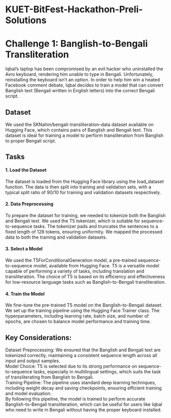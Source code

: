 # KUET-BitFest-Hackathon-Preli-Solutions

# Challenge 1: Banglish-to-Bengali Transliteration
Iqbal’s laptop has been compromised by an evil hacker who uninstalled the Avro keyboard, rendering him unable to type in Bengali. Unfortunately, reinstalling the keyboard isn’t an option. In order to help him win a heated Facebook comment debate, Iqbal decides to train a model that can convert Banglish text (Bengali written in English letters) into the correct Bengali script.

## Dataset
We used the SKNahin/bengali-transliteration-data dataset available on Hugging Face, which contains pairs of Banglish and Bengali text. This dataset is ideal for training a model to perform transliteration from Banglish to proper Bengali script.

## Tasks
#### 1. Load the Dataset
The dataset is loaded from the Hugging Face library using the load_dataset function. The data is then split into training and validation sets, with a typical split ratio of 90/10 for training and validation datasets respectively.

#### 2. Data Preprocessing
To prepare the dataset for training, we needed to tokenize both the Banglish and Bengali text. We used the T5 tokenizer, which is suitable for sequence-to-sequence tasks. The tokenizer pads and truncates the sentences to a fixed length of 128 tokens, ensuring uniformity. We mapped the processed data to both the training and validation datasets.

#### 3. Select a Model
We used the T5ForConditionalGeneration model, a pre-trained sequence-to-sequence model, available from Hugging Face. T5 is a versatile model capable of performing a variety of tasks, including translation and transliteration. The choice of T5 is based on its efficiency and effectiveness for low-resource language tasks such as Banglish-to-Bengali transliteration.

#### 4. Train the Model
We fine-tune the pre-trained T5 model on the Banglish-to-Bengali dataset. We set up the training pipeline using the Hugging Face Trainer class. The hyperparameters, including learning rate, batch size, and number of epochs, are chosen to balance model performance and training time.

## Key Considerations:
Dataset Preprocessing: We ensured that the Banglish and Bengali text are tokenized correctly, maintaining a consistent sequence length across all input and output samples. <br>
Model Choice: T5 is selected due to its strong performance on sequence-to-sequence tasks, especially in multilingual settings, which suits the task of transliterating from Banglish to Bengali. <br>
Training Pipeline: The pipeline uses standard deep learning techniques, including weight decay and saving checkpoints, ensuring efficient training and model evaluation. <br>
By following this pipeline, the model is trained to perform accurate Banglish-to-Bengali transliteration, which can be useful for users like Iqbal who need to write in Bengali without having the proper keyboard installed.
